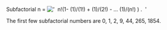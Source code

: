 Subfactorial n =
!['  n!(1- (1)/(1!) + (1)/(2!) - ... (1)/(n!) ) .  '](../dictionary/equation_images/1567.1..png)

The first few subfactorial numbers are 0, 1, 2, 9, 44, 265, 1854.

